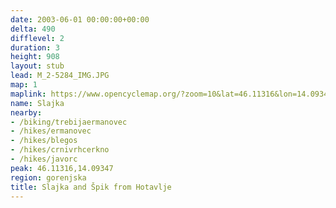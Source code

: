 ```yaml
---
date: 2003-06-01 00:00:00+00:00
delta: 490
difflevel: 2
duration: 3
height: 908
layout: stub
lead: M_2-5284_IMG.JPG
map: 1
maplink: https://www.opencyclemap.org/?zoom=10&lat=46.11316&lon=14.09347&layers=B0000
name: Slajka
nearby:
- /biking/trebijaermanovec
- /hikes/ermanovec
- /hikes/blegos
- /hikes/crnivrhcerkno
- /hikes/javorc
peak: 46.11316,14.09347
region: gorenjska
title: Slajka and Špik from Hotavlje
---
```

